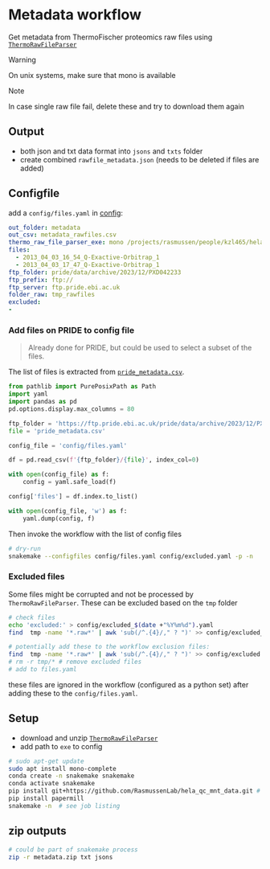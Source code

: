# Metadata workflow

Get metadata from ThermoFischer proteomics raw files using
[`ThermoRawFileParser`](https://github.com/compomics/ThermoRawFileParser)

> [!WARNING]
> On unix systems, make sure that mono is available

> [!NOTE] 
> In case single raw file fail, delete these and try to download them again

## Output

- both json and txt data format into `jsons` and `txts` folder
- create combined `rawfile_metadata.json` (needs to be deleted if files are added)

## Configfile

add a `config/files.yaml` in [config](config):

```yaml
out_folder: metadata
out_csv: metadata_rawfiles.csv
thermo_raw_file_parser_exe: mono /projects/rasmussen/people/kzl465/hela_qc_mnt_data/ThermoRawFileParser1.4.4/ThermoRawFileParser.exe
files:
  - 2013_04_03_16_54_Q-Exactive-Orbitrap_1
  - 2013_04_03_17_47_Q-Exactive-Orbitrap_1
ftp_folder: pride/data/archive/2023/12/PXD042233
ftp_prefix: ftp://
ftp_server: ftp.pride.ebi.ac.uk
folder_raw: tmp_rawfiles
excluded:
- 
```

### Add files on PRIDE to config file

> Already done for PRIDE, but could be used to select a subset of the files.

The list of files is extracted from [`pride_metadata.csv`](https://ftp.pride.ebi.ac.uk/pride/data/archive/2023/12/PXD042233/pride_metadata.csv).

```python
from pathlib import PurePosixPath as Path
import yaml
import pandas as pd
pd.options.display.max_columns = 80

ftp_folder = 'https://ftp.pride.ebi.ac.uk/pride/data/archive/2023/12/PXD042233'
file = 'pride_metadata.csv'

config_file = 'config/files.yaml'

df = pd.read_csv(f'{ftp_folder}/{file}', index_col=0)

with open(config_file) as f:
    config = yaml.safe_load(f)

config['files'] = df.index.to_list()

with open(config_file, 'w') as f:
    yaml.dump(config, f)
```

Then invoke the workflow with the list of config files

```bash
# dry-run
snakemake --configfiles config/files.yaml config/excluded.yaml -p -n
```

### Excluded files

Some files might be corrupted and not be processed by `ThermoRawFileParser`. These can be
excluded based on the `tmp` folder

```bash 
# check files
echo 'excluded:' > config/excluded_$(date +"%Y%m%d").yaml
find  tmp -name '*.raw*' | awk 'sub(/^.{4}/," ? ")' >> config/excluded_$(date +"%Y%m%d").yaml

# potentially add these to the workflow exclusion files:
find  tmp -name '*.raw*' | awk 'sub(/^.{4}/," ? ")' >> config/excluded.yaml
# rm -r tmp/* # remove excluded files
# add to files.yaml
```

these files are ignored in the workflow (configured as a python set) after adding these
to the `config/files.yaml`.

## Setup

- download and unzip [`ThermoRawFileParser`](https://github.com/compomics/ThermoRawFileParser)
- add path to `exe` to config

```bash
# sudo apt-get update
sudo apt install mono-complete
conda create -n snakemake snakemake
conda activate snakemake
pip install git+https://github.com/RasmussenLab/hela_qc_mnt_data.git # or locally cloned
pip install papermill
snakemake -n  # see job listing
```

## zip outputs


```bash
# could be part of snakemake process
zip -r metadata.zip txt jsons
```